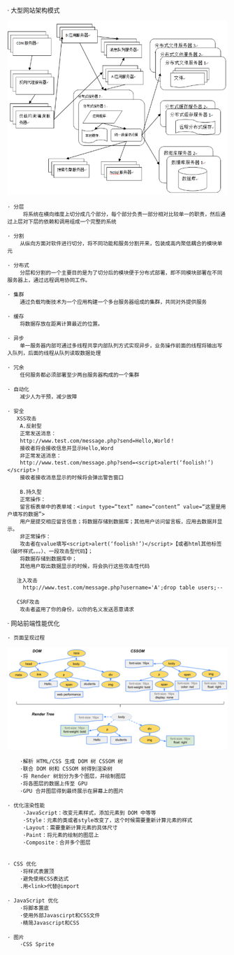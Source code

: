 · 大型网站架构模式



![image](https://github.com/candice1026016546/Speeding-Up-Your-Web-Site/blob/master/structure.png)



    · 分层
         将系统在横向维度上切分成几个部分，每个部分负责一部分相对比较单一的职责，然后通过上层对下层的依赖和调用组成一个完整的系统
   
    · 分割
        从纵向方面对软件进行切分，将不同功能和服务分割开来，包装成高内聚低耦合的模块单元
    
    · 分布式
        分层和分割的一个主要目的是为了切分后的模块便于分布式部署，即不同模块部署在不同服务器上，通过远程调用协同工作。
    
    · 集群
        通过负载均衡技术为一个应用构建一个多台服务器组成的集群，共同对外提供服务
    
    · 缓存
        将数据存放在距离计算最近的位置。
    
    · 异步
        单一服务器内部可通过多线程共享内部队列方式实现异步，业务操作前面的线程将输出写入队列，后面的线程从队列读取数据处理
    
    · 冗余
        任何服务都必须部署至少两台服务器构成的一个集群
    
    · 自动化
        减少人为干预，减少故障
    
    · 安全
       XSS攻击
        A.反射型
        正常发送消息：
        http://www.test.com/message.php?send=Hello,World！
        接收者将会接收信息并显示Hello,Word
        非正常发送消息：
        http://www.test.com/message.php?send=<script>alert(‘foolish!’)</script>！
        接收者接收消息显示的时候将会弹出警告窗口
        
        B.持久型
        正常操作：
        留言板表单中的表单域：<input type=“text” name=“content” value=“这里是用户填写的数据”>
        用户是提交相应留言信息；将数据存储到数据库；其他用户访问留言板，应用去数据并显示。
        非正常操作：
        攻击者在value填写<script>alert(‘foolish!’)</script>【或者html其他标签（破坏样式。。。）、一段攻击型代码】；
        将数据存储到数据库中；
        其他用户取出数据显示的时候，将会执行这些攻击性代码
        
       注入攻击
         http://www.test.com/message.php?username='A';drop table users;--
        
       CSRF攻击
        攻击者盗用了你的身份，以你的名义发送恶意请求

· 网站前端性能优化
    
    · 页面呈现过程
![image](https://github.com/candice1026016546/Speeding-Up-Your-Web-Site/blob/master/DOM.jpg)    
        
        ·解析 HTML/CSS 生成 DOM 树 CSSOM 树
        ·联合 DOM 树和 CSSOM 树得到渲染树
        ·将 Render 树划分为多个图层，并绘制图层
        ·将各图层的数据上传至 GPU
        ·GPU 合并图层得到最终展示在屏幕上的图片
        
    · 优化渲染性能
         ·JavaScript：改变元素样式，添加元素到 DOM 中等等
         ·Style：元素的类或者style改变了，这个时候需要重新计算元素的样式
         ·Layout：需要重新计算元素的具体尺寸 
         ·Paint：将元素的绘制的图层上
         ·Composite：合并多个图层
    
    
    · CSS 优化
        ·将样式表置顶
        ·避免使用CSS表达式
        .用<link>代替@import
        
    · JavaScript 优化
        ·将脚本置底
        ·使用外部Javascirpt和CSS文件
        ·精简Javascript和CSS
        
    · 图片
        ·CSS Sprite
        
        



